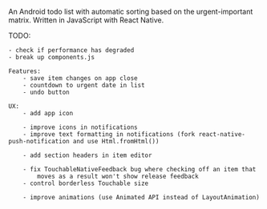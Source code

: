 An Android todo list with automatic sorting based on the urgent-important matrix.
Written in JavaScript with React Native.


TODO:

	- check if performance has degraded
	- break up components.js

	Features:
		- save item changes on app close
		- countdown to urgent date in list
		- undo button

	UX:
		- add app icon

		- improve icons in notifications
		- improve text formatting in notifications (fork react-native-push-notification and use Html.fromHtml())

		- add section headers in item editor

		- fix TouchableNativeFeedback bug where checking off an item that
			moves as a result won't show release feedback
		- control borderless Touchable size

		- improve animations (use Animated API instead of LayoutAnimation)
